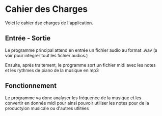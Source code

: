 # Cahier des Charges

Voici le cahier dse charges de l'application.

## Entrée - Sortie 

Le programme principal attend en entrée un fichier audio au format .wav (a voir pour integrer tout les fichier audios.)

Ensuite, après traitement, le programme sort un fichier midi avec les notes et les rythmes de piano de la musique en mp3

## Fonctionnement

Le programme va donc analyser les fréquence de la musique et les convertir en donnée midi pour ainsi pouvoir utiliser les notes pour de la productyion musicale ou d'autres utlitées
